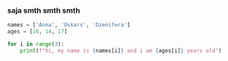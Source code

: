 ### saja smth smth smth

```py
names = ['Anna', 'Oskars', 'Dzenifera']
ages = [16, 14, 17]

for i in range(3):
    print(f"hi, my name is {names[i]} and i am {ages[i]} years old")
